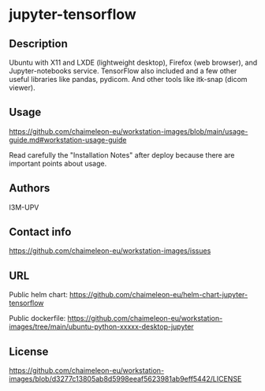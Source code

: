 # jupyter-tensorflow

## Description
Ubuntu with X11 and LXDE (lightweight desktop), Firefox (web browser), and Jupyter-notebooks service.
TensorFlow also included and a few other useful libraries like pandas, pydicom.
And other tools like itk-snap (dicom viewer).

## Usage
https://github.com/chaimeleon-eu/workstation-images/blob/main/usage-guide.md#workstation-usage-guide

Read carefully the "Installation Notes" after deploy because there are important points about usage.

## Authors
I3M-UPV

## Contact info
https://github.com/chaimeleon-eu/workstation-images/issues

## URL
Public helm chart:
https://github.com/chaimeleon-eu/helm-chart-jupyter-tensorflow

Public dockerfile:
https://github.com/chaimeleon-eu/workstation-images/tree/main/ubuntu-python-xxxxx-desktop-jupyter

## License
https://github.com/chaimeleon-eu/workstation-images/blob/d3277c13805ab8d5998eeaf5623981ab9eff5442/LICENSE
